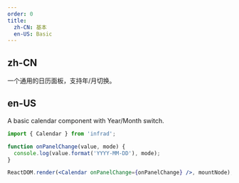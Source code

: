 ```yaml
---
order: 0
title:
  zh-CN: 基本
  en-US: Basic
---
```


## zh-CN

一个通用的日历面板，支持年/月切换。

## en-US

A basic calendar component with Year/Month switch.

```jsx
import { Calendar } from 'infrad';

function onPanelChange(value, mode) {
  console.log(value.format('YYYY-MM-DD'), mode);
}

ReactDOM.render(<Calendar onPanelChange={onPanelChange} />, mountNode);
```

